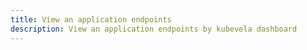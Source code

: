 ```yaml
---
title: View an application endpoints
description: View an application endpoints by kubevela dashboard
---
```

